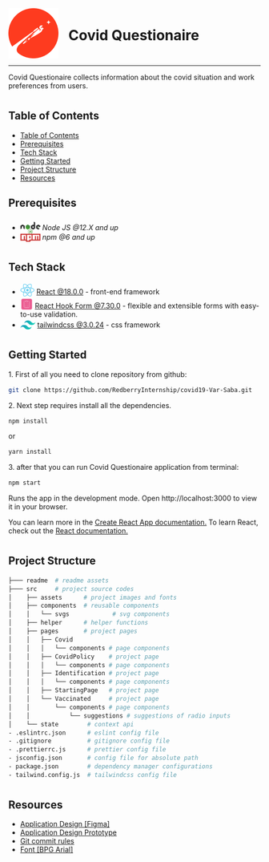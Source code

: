 <div style="display:flex; align-items: center">
  <img src="readme/assets/Redberry-Logo.png" alt="logo" width="100" style="margin-right: 20px" />
  <h1 style="position:relative; top: -6px" >Covid Questionaire</h1>
</div>

---

Covid Questionaire collects information about the covid situation and work preferences from users.

#

## Table of Contents

- [Table of Contents](#table-of-contents)
- [Prerequisites](#prerequisites)
- [Tech Stack](#tech-stack)
- [Getting Started](#getting-started)
- [Project Structure](#project-structure)
- [Resources](#resources)

## Prerequisites

- <img src="readme/assets/NodeJs.png" width="40" style="position: relative; top: 8px" /> _Node JS @12.X and up_
- <img src="readme/assets/Npm.png" width="40" style="position: relative; top: 4px" /> _npm @6 and up_

#

## Tech Stack

- <img src="readme/assets/React.png" height="25" style="position: relative; top: 4px" /> [React @18.0.0](https://reactjs.org) - front-end framework
- <img src='readme/assets/ReactHookForm.png'  height="25" style="position: relative; top: 4px" /> [React Hook Form @7.30.0](https://react-hook-form.com/) - flexible and extensible forms with easy-to-use validation.
- <img src="readme/assets/TailwindLogo.png" height="18" style="position: relative; top: 4px" /> [tailwindcss @3.0.24](https://tailwindcss.com/) - css framework

#

## Getting Started

1\. First of all you need to clone repository from github:

```sh
git clone https://github.com/RedberryInternship/covid19-Var-Saba.git
```

2\. Next step requires install all the dependencies.

```sh
npm install
```

or

```sh
yarn install
```

3\. after that you can run Covid Questionaire application from terminal:

```sh
npm start
```

Runs the app in the development mode. Open http://localhost:3000 to view it in your browser.

You can learn more in the [Create React App documentation.](https://create-react-app.dev/docs/getting-started/)
To learn React, check out the [React documentation.](https://reactjs.org/)

#

## Project Structure

```bash
├─── readme  # readme assets
├─── src     # project source codes
│    ├── assets      # project images and fonts 
│    ├── components  # reusable components
│    │   └── svgs            # svg components
│    ├── helper      # helper functions
│    ├── pages       # project pages
│    │   ├── Covid
│    │   │   └── components # page components
│    │   ├── CovidPolicy    # project page
│    │   │   └── components # page components
│    │   ├── Identification # project page
│    │   │   └── components # page components
│    │   ├── StartingPage   # project page
│    │   └── Vaccinated     # project page
│    │       └── components # page components
│    │           └── suggestions # suggestions of radio inputs
│    └── state        # context api
- .eslintrc.json      # eslint config file
- .gitignore          # gitignore config file
- .prettierrc.js      # prettier config file
- jsconfig.json       # config file for absolute path
- package.json        # dependency manager configurations
- tailwind.config.js  # tailwindcss config file

```

#

## Resources

- [Application Design [Figma]](https://www.figma.com/file/56t2BI25FcD0LAIjR4GVkQ/%E1%83%99%E1%83%98%E1%83%97%E1%83%AE%E1%83%95%E1%83%90%E1%83%A0%E1%83%98?node-id=37%3A3)
- [Application Design Prototype](https://www.figma.com/proto/56t2BI25FcD0LAIjR4GVkQ/%E1%83%99%E1%83%98%E1%83%97%E1%83%AE%E1%83%95%E1%83%90%E1%83%A0%E1%83%98?node-id=37%3A3&starting-point-node-id=1%3A2&scaling=contain)
- [Git commit rules](https://redberry.gitbook.io/resources/git-is-semantikuri-komitebi)
- [Font [BPG Arial]](https://fonts.ge/ka/font/13/BPG-Arial)
